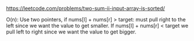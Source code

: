 https://leetcode.com/problems/two-sum-ii-input-array-is-sorted/  
  
O(n): Use two pointers, if nums[l] + nums[r] > target: must pull right to the left since we want the value to get smaller. If nums[l] + nums[r] < target we pull left to right since we want the value to get bigger.